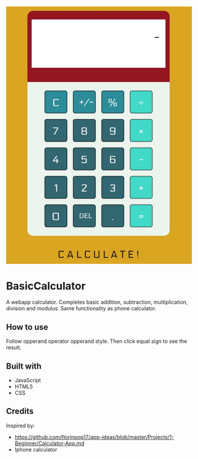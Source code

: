 ![Visuals of calculator](https://github.com/xvxvdee/BasicCalculator/blob/master/calculatorVisuals.jpg)

# BasicCalculator
A webapp calculator. Completes basic addition, subtraction, multiplication, division and modulus. Same functionality as phone calculator.

## How to use
Follow opperand operator opperand style. Then click equal sign to see the result.

## Built with
 - JavaScript
 - HTML5 
 - CSS
 
 ## Credits
 Inspired by:
 - https://github.com/florinpop17/app-ideas/blob/master/Projects/1-Beginner/Calculator-App.md
 - Iphone calculator
